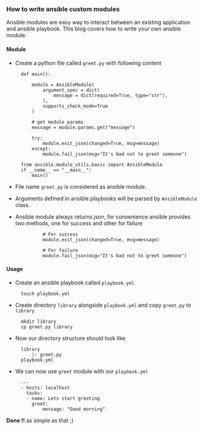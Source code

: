 ### How to write ansible custom modules
Ansible modules are easy way to interact between an existing application and ansible playbook. This blog covers how to write your own ansible module.


#### Module
- Create a python file called `greet.py` with following content

        def main():

            module = AnsibleModule(
                argument_spec = dict(
                    message = dict(required=True, type="str"),
                ),
                supports_check_mode=True
            )

            # get module params
            message = module.params.get("message")

            try:
                module.exit_json(changed=True, msg=message)
            except:
                module.fail_json(msg="It's bad not to greet someone")

        from ansible.module_utils.basic import AnsibleModule
        if __name__ == "__main__":
            main()

- File name `greet.py` is considered as ansible module.
- Arguments defined in ansible playbooks will be parsed by `AnsibleModule` class.
- Ansible module always returns json, for convenience ansible provides two methods, one for success and other for failure

                # For success
                module.exit_json(changed=True, msg=message)

                # For failure
                module.fail_json(msg="It's bad not to greet someone")


#### Usage

- Create an ansible playbook called `playbook.yml`

        touch playbook.yml


- Create directory `library` alongside `playbook.yml` and copy `greet.py` to `library`

        mkdir library
        cp greet.py library


- Now our directory structure should look like

        library
            |- greet.py
        playbook.yml


- We can now use `greet` module with our `playbook.yml`

        ---
        - hosts: localhost
          tasks:
          - name: Lets start greeting
            greet:
                message: "Good morning"


**Done !!** as simple as that ;)
